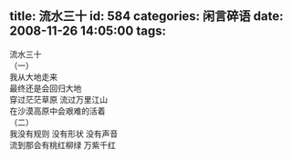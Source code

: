 title: 流水三十
id: 584
categories: 闲言碎语
date: 2008-11-26 14:05:00
tags:
---

流水三十
</br>（一）
</br>我从大地走来
</br>最终还是会回归大地
</br>穿过茫茫草原 流过万里江山
</br>在沙漠高原中会艰难的活着
</br>（二）
</br>我没有规则 没有形状 没有声音
</br>流到那会有桃红柳绿 万紫千红
